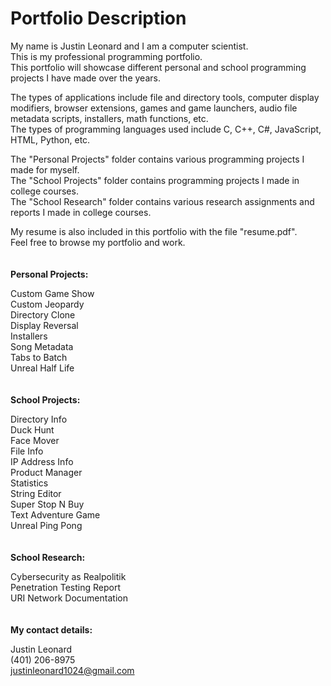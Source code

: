 # Portfolio Description
My name is Justin Leonard and I am a computer scientist. <br />
This is my professional programming portfolio. <br />
This portfolio will showcase different personal and school programming projects I have made over the years. <br />

The types of applications include file and directory tools, computer display modifiers, browser extensions, games and game launchers, audio file metadata scripts, installers, math functions, etc. <br />
The types of programming languages used include C, C++, C#, JavaScript, HTML, Python, etc. <br />

The "Personal Projects" folder contains various programming projects I made for myself. <br />
The "School Projects" folder contains programming projects I made in college courses. <br />
The "School Research" folder contains various research assignments and reports I made in college courses. <br />

My resume is also included in this portfolio with the file "resume.pdf". <br />
Feel free to browse my portfolio and work. <br />
<br />
<br />
**Personal Projects:** <br />

Custom Game Show <br />
Custom Jeopardy <br />
Directory Clone <br />
Display Reversal <br />
Installers <br />
Song Metadata <br />
Tabs to Batch <br />
Unreal Half Life <br />
<br />
<br />
**School Projects:** <br />

Directory Info <br />
Duck Hunt <br />
Face Mover <br />
File Info <br />
IP Address Info <br />
Product Manager <br />
Statistics <br />
String Editor <br />
Super Stop N Buy <br />
Text Adventure Game <br />
Unreal Ping Pong <br />
<br />
<br />
**School Research:** <br />

Cybersecurity as Realpolitik <br />
Penetration Testing Report <br />
URI Network Documentation <br />
<br />
<br />
**My contact details:** <br />

Justin Leonard <br />
(401) 206-8975 <br />
justinleonard1024@gmail.com
